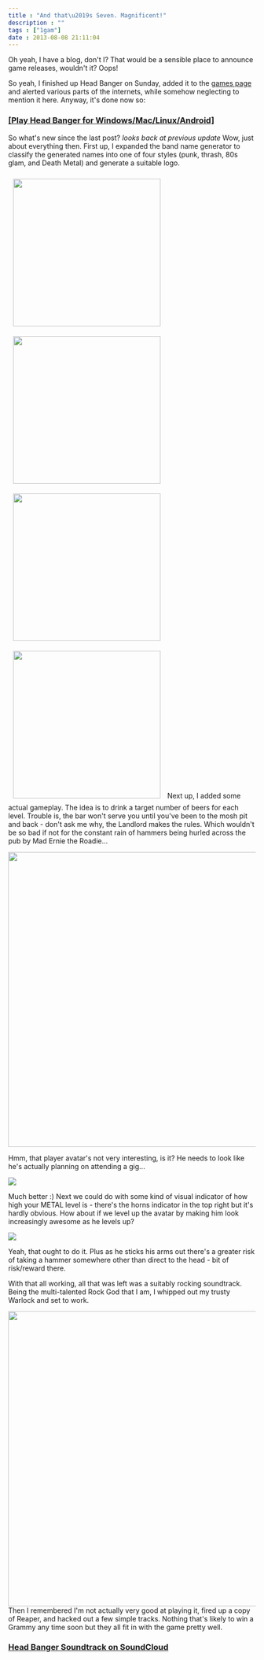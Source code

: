 ```yaml
---
title : "And that\u2019s Seven. Magnificent!"
description : ""
tags : ["1gam"]
date : 2013-08-08 21:11:04
---
```

Oh yeah, I have a blog, don't I? That would be a sensible place to announce game releases, wouldn't it? Oops!

So yeah, I finished up Head Banger on Sunday, added it to the [games page](/games) and alerted various parts of the internets, while somehow neglecting to mention it here. Anyway, it's done now so:

<a style="text-align:center;" href="http://www.beercave.co.uk/games/1gam-2013/head-banger"><h3>[Play Head Banger for Windows/Mac/Linux/Android]</h3></a>

<!--more-->

So what's new since the last post? *looks back at previous update* Wow, just about everything then. First up, I expanded the band name generator to classify the generated names into one of four styles (punk, thrash, 80s glam, and Death Metal) and generate a suitable logo.


<img src="https://s3.amazonaws.com/beercave.co.uk/gameamonth2013/month7/pics/bandnames/steve+and+the+butts.png" style="width:300px; margin:10px;"/><img src="https://s3.amazonaws.com/beercave.co.uk/gameamonth2013/month7/pics/bandnames/the+violent+fists.png" style="width:300px; margin:10px;"/>
<img src="https://s3.amazonaws.com/beercave.co.uk/gameamonth2013/month7/pics/bandnames/steelfuck.png" style="width:300px;margin:10px;"/><img src="https://s3.amazonaws.com/beercave.co.uk/gameamonth2013/month7/pics/bandnames/witch+at+the+arse.png" style="width:300px;margin:10px;"/>
Next up, I added some actual gameplay. The idea is to drink a target number of beers for each level. Trouble is, the bar won't serve you until you've been to the mosh pit and back - don't ask me why, the Landlord makes the rules. Which wouldn't be so bad if not for the constant rain of hammers being hurled across the pub by Mad Ernie the Roadie...


<img src="https://s3.amazonaws.com/beercave.co.uk/gameamonth2013/month7/pics/ingame2.png" style="width:600px; margin-left:auto; margin-right:auto;display:block;"/>

Hmm, that player avatar's not very interesting, is it? He needs to look like he's actually planning on attending a gig...

<img src="https://s3.amazonaws.com/beercave.co.uk/gameamonth2013/month7/pics/beerman.png" style="display:block; margin-left:auto; margin-right:auto;"/>

Much better :) Next we could do with some kind of visual indicator of how high your METAL level is - there's the horns indicator in the top right but it's hardly obvious. How about if we level up the avatar by making him look increasingly awesome as he levels up?


<img src="https://s3.amazonaws.com/beercave.co.uk/gameamonth2013/month7/pics/beermen.png" style="display:block; margin-left:auto; margin-right:auto;"/>

Yeah, that ought to do it. Plus as he sticks his arms out there's a greater risk of taking a hammer somewhere other than direct to the head - bit of risk/reward there.

With that all working, all that was left was a suitably rocking soundtrack. Being the multi-talented Rock God that I am, I whipped out my trusty Warlock and set to work.

<img src="https://s3.amazonaws.com/beercave.co.uk/blogpics/Kerry-King-Wartribe-KKWGW1.jpg" style="width:600px;display:block; margin-left:auto; margin-right:auto;"/>
Then I remembered I'm not actually very good at playing it, fired up a copy of Reaper, and hacked out a few simple tracks. Nothing that's likely to win a Grammy any time soon but they all fit in with the game pretty well.

<a href="https://soundcloud.com/tags/headbanger%20soundtrack" style="text-align:center;"><h3>Head Banger Soundtrack on SoundCloud</h3></a>